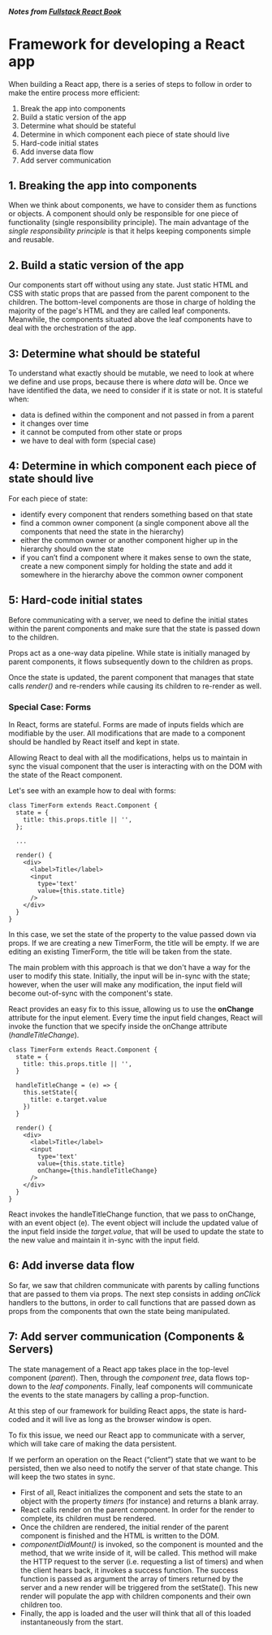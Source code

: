 ##### Notes from [Fullstack React Book](https://www.fullstackreact.com/)


# Framework for developing a React app

When building a React app, there is a series of steps to follow in order to make the entire process more efficient:

1. Break the app into components
2. Build a static version of the app
3. Determine what should be stateful
4. Determine in which component each piece of state should live 
5. Hard-code initial states
6. Add inverse data flow
7. Add server communication


## 1. Breaking the app into components

When we think about components, we have to consider them as functions or objects. A component should only be responsible for one piece of functionality (single responsibility principle).
The main advantage of the *single responsibility principle* is that it helps keeping components simple and reusable.


## 2. Build a static version of the app

Our components start off without using any state. 
Just static HTML and CSS with static props that are passed from the parent component to the children.
The bottom-level components are those in charge of holding the majority of the page's HTML and they are called leaf components.
Meanwhile, the components situated above the leaf components have to deal with the orchestration of the app.


## 3: Determine what should be stateful

To understand what exactly should be mutable, we need to look at where we define and use props, because there is where *data* will be.
Once we have identified the data, we need to consider if it is state or not. It is stateful when:

* data is defined within the component and not passed in from a parent
* it changes over time
* it cannot be computed from other state or props
* we have to deal with form (special case)


## 4: Determine in which component each piece of state should live

For each piece of state:

* identify every component that renders something based on that state
* find a common owner component (a single component above all the components that need the state in the hierarchy)
* either the common owner or another component higher up in the hierarchy should own the state
* if you can’t find a component where it makes sense to own the state, create a new component simply for holding the state and add it somewhere in the hierarchy above the common owner component


## 5: Hard-code initial states

Before communicating with a server, we need to define the initial states within the parent components and make sure that the state is passed down to the children.

Props act as a one-way data pipeline. While state is initially managed by parent components, it flows subsequently down to the children as props.

Once the state is updated, the parent component that manages that state calls *render()* and re-renders while causing its children to re-render as well.


### Special Case: Forms

In React, forms are stateful. Forms are made of inputs fields which are modifiable by the user.
All modifications that are made to a component should be handled by React itself and kept in state.

Allowing React to deal with all the modifications, helps us to maintain in sync the visual component that the user is interacting with on the DOM with the state of the React component.

Let's see with an example how to deal with forms:

```
class TimerForm extends React.Component {
  state = {
    title: this.props.title || '',
  };

  ...

  render() {
    <div>
      <label>Title</label>
      <input 
        type='text'
        value={this.state.title}
      />
    </div>
  }
}
```

In this case, we set the state of the property to the value passed down via props. If we are creating a new TimerForm, the title will be empty. If we are editing an existing TimerForm, the title will be taken from the state.

The main problem with this approach is that we don't have a way for the user to modify this state. Initially, the input will be in-sync with the state; however, when the user will make any modification, the input field will become out-of-sync with the component's state.

React provides an easy fix to this issue, allowing us to use the **onChange** attribute for the input element. Every time the input field changes, React will invoke the function that we specify inside the onChange attribute (*handleTitleChange*).

```
class TimerForm extends React.Component {
  state = {
    title: this.props.title || '',
  }

  handleTitleChange = (e) => {
    this.setState({
      title: e.target.value
    })
  }

  render() {
    <div>
      <label>Title</label>
      <input 
        type='text'
        value={this.state.title}
        onChange={this.handleTitleChange}
      />
    </div>
  }
}
```

React invokes the handleTitleChange function, that we pass to onChange, with an event object (e).
The event object will include the updated value of the input field inside the *target.value*, that will be used to update the state to the new value and maintain it in-sync with the input field.


## 6: Add inverse data flow

So far, we saw that children communicate with parents by calling functions that are passed to them via props.
The next step consists in adding *onClick* handlers to the buttons, in order to call functions that are passed down as props from the components that own the state being manipulated.


## 7: Add server communication (Components & Servers)

The state management of a React app takes place in the top-level component (*parent*). Then, through the *component tree*, data flows top-down to the *leaf components*. Finally, leaf components will communicate the events to the state managers by calling a prop-function.

At this step of our framework for building React apps, the state is hard-coded and it will live as long as the browser window is open.

To fix this issue, we need our React app to communicate with a server, which will take care of making the data persistent.


If we perform an operation on the React (“client”) state that we want to be persisted, then we also need to notify the server of that state change. This will keep the two states in sync.

* First of all, React initializes the component and sets the state to an object with the property *timers* (for instance) and returns a blank array.
* React calls render on the parent component. In order for the render to complete, its children must be rendered.
* Once the children are rendered, the initial render of the parent component is finished and the HTML is written to the DOM.
* *componentDidMount()* is invoked, so the component is mounted and the method, that we write inside of it, will be called. This method will make the HTTP request to the server (i.e. requesting a list of timers) and when the client hears back, it invokes a success function. The success function is passed as argument the array of timers returned by the server and a new render will be triggered from the setState(). This new render will populate the app with children components and their own children too.
* Finally, the app is loaded and the user will think that all of this loaded instantaneously from the start.
